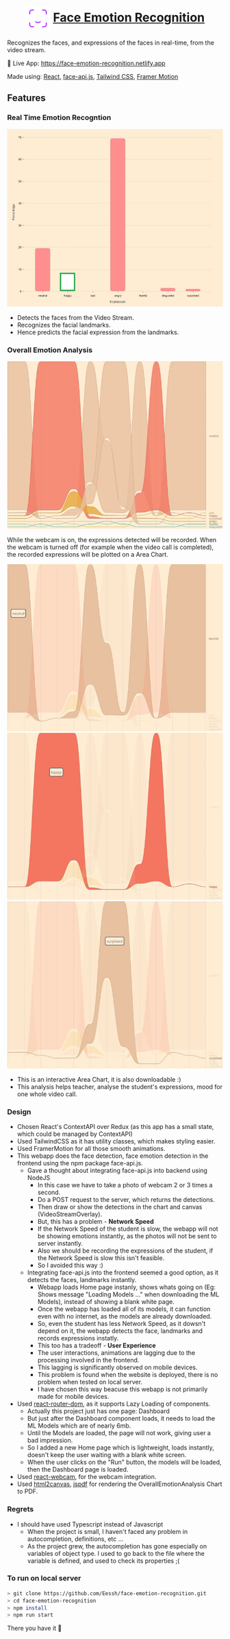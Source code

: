<h1 align="center">
    <img src="./src/logo.svg" valign="middle" width="58" height="58" alt="logo" />
    <a href="https://face-emotion-recognition.netlify.app">
        <span valign="middle">
                Face Emotion Recognition
        </span>
    </a>
</h1>

Recognizes the faces, and expressions of the faces in real-time, from the video stream.

🚀 Live App: https://face-emotion-recognition.netlify.app

Made using: [React](https://reactjs.org), [face-api.js](https://github.com/justadudewhohacks/face-api.js/), [Tailwind CSS](https://tailwindcss.com/), [Framer Motion](https://www.framer.com/motion/)

## Features

### Real Time Emotion Recogntion
<img src="./src/assets/emotionRecognitionChart.jpg" halign="center" valign="center" />

- Detects the faces from the Video Stream.
- Recognizes the facial landmarks.
- Hence predicts the facial expression from the landmarks.

### Overall Emotion Analysis
<img src="./src/assets/overallEmotionAnalysis-1.jpg" halign="center" valign="center" />

While the webcam is on, the expressions detected will be recorded.
When the webcam is turned off (for example when the video call is completed), the recorded expressions will be plotted on a Area Chart.

<img src="./src/assets/overallEmotionAnalysis-2.jpg" halign="center" valign="center" />
<img src="./src/assets/overallEmotionAnalysis-3.jpg" halign="center" valign="center" />
<img src="./src/assets/overallEmotionAnalysis-4.jpg" halign="center" valign="center" />

- This is an interactive Area Chart, it is also downloadable :)
- This analysis helps teacher, analyse the student's expressions, mood for one whole video call.

### Design
- Chosen React's ContextAPI over Redux (as this app has a small state, which could be managed by ContextAPI)
- Used TailwindCSS as it has utility classes, which makes styling easier.
- Used FramerMotion for all those smooth animations.
- This webapp does the face detection, face emotion detection in the frontend using the npm package face-api.js.
    - Gave a thought about integrating face-api.js into backend using NodeJS
        - In this case we have to take a photo of webcam 2 or 3 times a second.
        - Do a POST request to the server, which returns the detections.
        - Then draw or show the detections in the chart and canvas (VideoStreamOverlay).
        - But, this has a problem - **Network Speed**
        - If the Network Speed of the student is slow, the webapp will not be showing emotions instantly, as the photos will not be sent to server instantly.
        - Also we should be recording the expressions of the student, if the Network Speed is slow this isn't feasible.
        - So I avoided this way :)
    - Integrating face-api.js into the frontend seemed a good option, as it detects the faces, landmarks instantly.
        - Webapp loads Home page instanly, shows whats going on (Eg: Shows message "Loading Models ..." when downloading the ML Models), instead of showing a blank white page.
        - Once the webapp has loaded all of its models, it can function even with no internet, as the models are already downloaded.
        - So, even the student has less Network Speed, as it dowsn't depend on it, the webapp detects the face, landmarks and records expressions instatly.
        - This too has a tradeoff - **User Experience**
        - The user interactions, animations are lagging due to the processing involved in the frontend.
        - This lagging is significantly observed on mobile devices.
        - This problem is found when the website is deployed, there is no problem when tested on local server.
        - I have chosen this way beacuse this webapp is not primarily made for mobile devices.
- Used [react-router-dom](https://reactrouter.com/), as it supports Lazy Loading of components.
    - Actually this project just has one page: Dashboard
    - But just after the Dashboard component loads, it needs to load the ML Models which are of nearly 6mb.
    - Until the Models are loaded, the page will not work, giving user a bad impression.
    - So I added a new Home page which is lightweight, loads instantly, doesn't keep the user waiting with a blank white screen.
    - When the user clicks on the "Run" button, the models will be loaded, then the Dashboard page is loaded.
- Used [react-webcam](https://github.com/mozmorris/react-webcam), for the webcam integration.
- Used [html2canvas](https://github.com/niklasvh/html2canvas), [jspdf](https://github.com/parallax/jsPDF) for rendering the OverallEmotionAnalysis Chart to PDF.

### Regrets
- I should have used Typescript instead of Javascript
    - When the project is small, I haven't faced any problem in autocompletion, definitions, etc ...
    - As the project grew, the autocompletion has gone especially on variables of object type. I used to go back to the file where the variable is defined, and used to check its properties ;(


### To run on local server
```bash
> git clone https://github.com/Eessh/face-emotion-recognition.git
> cd face-emotion-recognition
> npm install
> npm run start
```
There you have it 🙌

